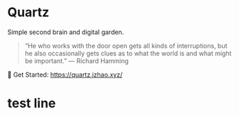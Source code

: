 # Quartz
Simple second brain and digital garden.

> “He who works with the door open gets all kinds of interruptions, but he also occasionally gets clues as to what the world is and what might be important.” — Richard Hamming

🔗 Get Started: https://quartz.jzhao.xyz/

# test line 
